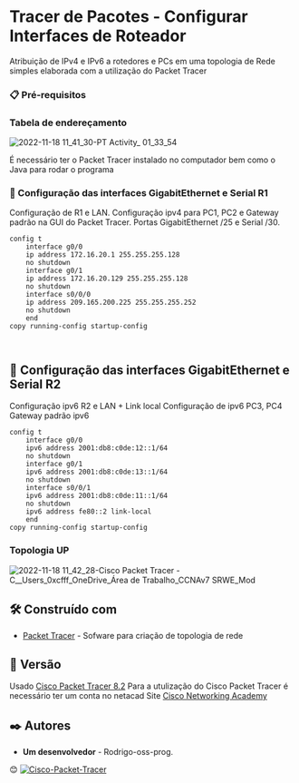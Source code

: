 # Tracer de Pacotes - Configurar Interfaces de Roteador

Atribuição de IPv4 e IPv6 a rotedores e PCs em uma topologia de Rede simples elaborada com a utilização do Packet Tracer

### 📋 Pré-requisitos

### Tabela de endereçamento

![2022-11-18 11_41_30-PT Activity_ 01_33_54](https://user-images.githubusercontent.com/77652724/202787348-a1986237-262f-43c1-9292-6f7818779fbb.png)

É necessário ter o Packet Tracer instalado no computador bem como o Java para rodar o programa

### 🔧 Configuração das interfaces GigabitEthernet e Serial R1

Configuração de R1 e LAN.
Configuração ipv4 para PC1, PC2 e Gateway padrão na GUI do Packet Tracer.
Portas GigabitEthernet  /25 e Serial  /30.

```
config t
	interface g0/0
	ip address 172.16.20.1 255.255.255.128
	no shutdown
	interface g0/1
	ip address 172.16.20.129 255.255.255.128
	no shutdown
	interface s0/0/0
	ip address 209.165.200.225 255.255.255.252
	no shutdown
	end	
copy running-config startup-config



```

## 🔧 Configuração das interfaces GigabitEthernet e Serial R2

Configuração ipv6 R2 e LAN + Link local
Configuração de ipv6 PC3, PC4 Gateway padrão ipv6


```
config t
	interface g0/0
	ipv6 address 2001:db8:c0de:12::1/64
	no shutdown
	interface g0/1
	ipv6 address 2001:db8:c0de:13::1/64
	no shutdown	
	interface s0/0/1
	ipv6 address 2001:db8:c0de:11::1/64
	no shutdown
	ipv6 address fe80::2 link-local
	end
copy running-config startup-config

```

### Topologia UP

![2022-11-18 11_42_28-Cisco Packet Tracer - C__Users_0xcfff_OneDrive_Área de Trabalho_CCNAv7 SRWE_Mod ](https://user-images.githubusercontent.com/77652724/202787876-0d2777d0-2330-4231-a021-80af764e20f1.png)


## 🛠️ Construído com

* [Packet Tracer](https://www.packettracernetwork.com/download/download-packet-tracer.html) - Sofware para criação de topologia de rede
 
## 📌 Versão


Usado [Cisco Packet Tracer 8.2](https://www.packettracernetwork.com/download/download-packet-tracer.html) Para a utulização do Cisco Packet Tracer é necessário ter um conta no netacad
Site [Cisco Networking Academy](https://www.netacad.com/)


## ✒️ Autores


* **Um desenvolvedor** - Rodrigo-oss-prog.


 😊  <a href="https://github.com/Rodrigo-oss-prog"><img alt="Cisco-Packet-Tracer" src="https://img.shields.io/badge/cisco-Packet%20tracer-blue"></a>
